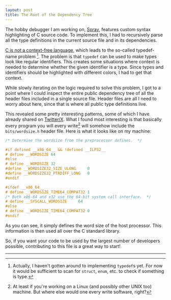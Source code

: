 ```yaml
---
layout: post
title: The Root of the Dependency Tree
---
```


The hobby debugger I am working on, [Spray](https://github.com/thass0/spray), features custom syntax highlighting of C source code. To implement this, I had to recursively parse all the type definitions in the current source file and in its dependencies.

[C is not a context-free language](https://eli.thegreenplace.net/2011/05/02/the-context-sensitivity-of-cs-grammar-revisited), which leads to the so-called typedef-name problem [^1]. The problem is that `typedef` can be used to make types look like regular identifiers. This creates some situations where context is needed to determine whether the given identifier is a type. Since types and identifiers should be highlighted with different colors, I had to get that context.

While slowly iterating on the logic required to solve this problem, I got to a point where I could inspect the entire public dependency tree of all the header files included in a single source file. Header files are all I need to worry about here, since that is where all public type definitions live.

This revealed some pretty interesting patterns, some of which I have already shared on [Twitter/X](https://twitter.com/d4kdd/status/1692816506898333712?s=20). What I found most interesting is that basically every program you will every write[^2] will somehow include the `bits/wordsize.h` header file. Here is what it looks like on my machine:

```c
/* Determine the wordsize from the preprocessor defines.  */

#if defined __x86_64__ && !defined __ILP32__
# define __WORDSIZE	64
#else
# define __WORDSIZE	32
#define __WORDSIZE32_SIZE_ULONG		0
#define __WORDSIZE32_PTRDIFF_LONG	0
#endif

#ifdef __x86_64__
# define __WORDSIZE_TIME64_COMPAT32	1
/* Both x86-64 and x32 use the 64-bit system call interface.  */
# define __SYSCALL_WORDSIZE		64
#else
# define __WORDSIZE_TIME64_COMPAT32	0
#endif
```

As you can see, it simply defines the word size of the host processor. This information is then used all over the C standard library.

So, if you want your code to be used by the largest number of developers possible, contributing to this file is a great way to start!

---

[^1]: Actually, I haven't gotten around to implementing `typedef`s yet. For now it would be sufficient  to scan for `struct`, `enum`, etc. to check if something is type.

[^2]: At least if you're working on a Linux (and possibly other UNIX too) machine. But where else would one every write software, right?
